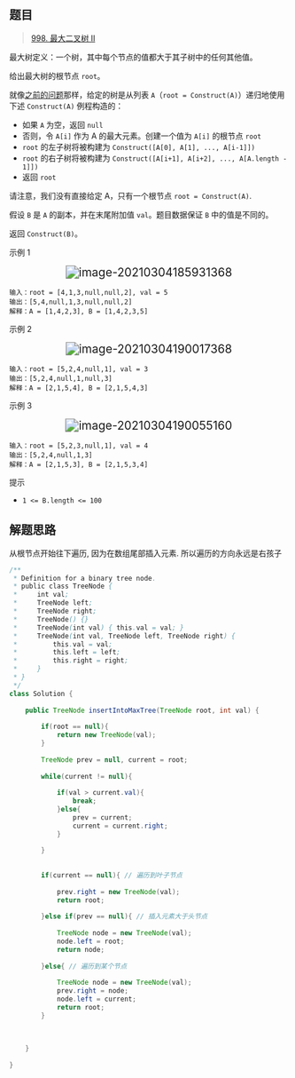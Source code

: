## 题目

> [998. 最大二叉树 II](https://leetcode-cn.com/problems/maximum-binary-tree-ii/)


最大树定义：一个树，其中每个节点的值都大于其子树中的任何其他值。

给出最大树的根节点 `root`。

就像[之前的问题](books/get_offer/654_最大二叉树.md)那样，给定的树是从列表 `A`（`root = Construct(A)`）递归地使用下述 `Construct(A)` 例程构造的：

- 如果 `A` 为空，返回 `null`
- 否则，令 `A[i]` 作为 A 的最大元素。创建一个值为 `A[i]` 的根节点 `root`
- `root` 的左子树将被构建为 `Construct([A[0], A[1], ..., A[i-1]])`
- `root` 的右子树将被构建为 `Construct([A[i+1], A[i+2], ..., A[A.length - 1]])`
- 返回 `root`

请注意，我们没有直接给定 A，只有一个根节点 `root = Construct(A)`.

假设 `B` 是 `A` 的副本，并在末尾附加值 `val`。题目数据保证 `B` 中的值是不同的。

返回 `Construct(B)`。

示例 1

<center><img src="https://ning-wang.oss-cn-beijing.aliyuncs.com/blog-imags/image-20210304185931368.png" alt="image-20210304185931368" style="zoom:150%;" /></center>

```
输入：root = [4,1,3,null,null,2], val = 5
输出：[5,4,null,1,3,null,null,2]
解释：A = [1,4,2,3], B = [1,4,2,3,5]
```

示例 2

<center><img src="https://ning-wang.oss-cn-beijing.aliyuncs.com/blog-imags/image-20210304190017368.png" alt="image-20210304190017368" style="zoom:150%;" /></center>

```
输入：root = [5,2,4,null,1], val = 3
输出：[5,2,4,null,1,null,3]
解释：A = [2,1,5,4], B = [2,1,5,4,3]
```

示例 3

<center><img src="https://ning-wang.oss-cn-beijing.aliyuncs.com/blog-imags/image-20210304190055160.png" alt="image-20210304190055160" style="zoom:150%;" /></center>

```
输入：root = [5,2,3,null,1], val = 4
输出：[5,2,4,null,1,3]
解释：A = [2,1,5,3], B = [2,1,5,3,4]
```

提示

* `1 <= B.length <= 100`

## 解题思路

从根节点开始往下遍历, 因为在数组尾部插入元素. 所以遍历的方向永远是右孩子

```java
/**
 * Definition for a binary tree node.
 * public class TreeNode {
 *     int val;
 *     TreeNode left;
 *     TreeNode right;
 *     TreeNode() {}
 *     TreeNode(int val) { this.val = val; }
 *     TreeNode(int val, TreeNode left, TreeNode right) {
 *         this.val = val;
 *         this.left = left;
 *         this.right = right;
 *     }
 * }
 */
class Solution {
    
    public TreeNode insertIntoMaxTree(TreeNode root, int val) {
        
        if(root == null){
            return new TreeNode(val);
        }
        
        TreeNode prev = null, current = root;
        
        while(current != null){
            
            if(val > current.val){
                break;
            }else{
                prev = current;
                current = current.right;
            }
            
        }
        
        
        if(current == null){ // 遍历到叶子节点
            
            prev.right = new TreeNode(val);
            return root;
            
        }else if(prev == null){ // 插入元素大于头节点
            
            TreeNode node = new TreeNode(val);
            node.left = root;
            return node;
            
        }else{ // 遍历到某个节点
            
            TreeNode node = new TreeNode(val);
            prev.right = node;
            node.left = current;
            return root;
        }
        
        
        
    }
        
}
```


